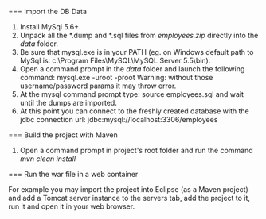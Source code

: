 === Import the DB Data

1. Install MySql 5.6+.
2. Unpack all the *.dump and *.sql files from *employees.zip* directly into the *data* folder.
3. Be sure that mysql.exe is in your PATH (eg. on Windows default path to MySql is: c:\Program Files\MySQL\MySQL Server 5.5\bin).
4. Open a command prompt in the *data* folder and launch the following command: mysql.exe -uroot -proot Warning: without those username/password params it may throw error.
5. At the mysql command prompt type: source employees.sql and wait until the dumps are imported.
6. At this point you can connect to the freshly created database with the jdbc connection url: jdbc:mysql://localhost:3306/employees

=== Build the project with Maven

1. Open a command prompt in project's root folder and run the command *mvn clean install*

=== Run the war file in a web container

For example you may import the project into Eclipse (as a Maven project) and add a Tomcat server instance to the servers tab, add the project to it, run it and open it in your web browser.   
